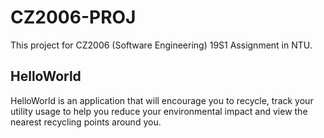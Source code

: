 # CZ2006-PROJ
This project for CZ2006 (Software Engineering) 19S1 Assignment in NTU.

## HelloWorld
HelloWorld is an application that will encourage you to recycle, track your utility usage to help you reduce your environmental impact 
and view the nearest recycling points around you.
